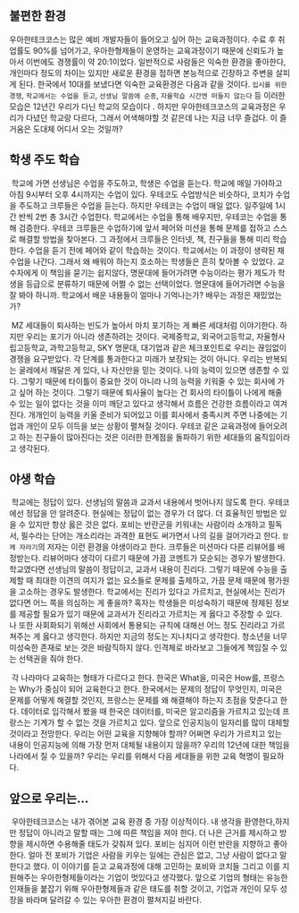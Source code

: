 ## 불편한 환경

우아한테크코스는 많은 예비 개발자들이 들어오고 싶어 하는 교육과정이다. 수료 후 취업률도 90%를 넘어가고, 우아한형제들이 운영하는 교육과정이기 때문에 신뢰도가 높아서 이번에도 경쟁률이 약 20:1이었다. 일반적으로 사람들은 익숙한 환경을 좋아한다, 개인마다 정도의 차이는 있지만 새로운 환경을 접하면 본능적으로 긴장하고 주변을 살피게 된다. 한국에서 10대를 보냈다면 익숙한 교육환경은 다음과 같을 것이다. `입시를 위한 경쟁`, `학교에서는 수업을 듣고`, `선생님 말씀에 순종`, `자율학습 시간엔 떠들지 않는다` 등  이러한 모습은 12년간 우리가 다닌 학교의 모습이다 . 하지만 우아한테크코스의 교육과정은 우리가 다녔던 학교랑 다르다, 그래서 어색해야할 것 같은데 나는 지금 너무 즐겁다. 이 즐거움은 도대체 어디서 오는 것일까?



## 학생 주도 학습

​    학교에 가면 선생님은 수업을 주도하고, 학생은 수업을 듣는다. 학교에 매일 가야하고 아침 9시부터 오후 4시까지는 수업이 있다. 우테코도 수업방식은 비슷하다, 코치가 수업을 주도하고 크루들은 수업을 듣는다. 하지만 우테코는 수업이 매일 없다. 일주일에 1시간 반씩 2번 총 3시간 수업한다. 학교에서는 수업을 통해 배우지만, 우테코는 수업을 통해 검증한다. 우테코 크루들은 수업하기에 앞서 페어와 미션을 통해 문제를 접하고 스스로 해결할 방법을 찾아본다. 그 과정에서 크루들은 인터넷, 책, 친구들을 통해 미리 학습한다. 수업을 듣기 전에 페어와 같이 학습하는 것이다. 학교에서는 이 과정이 생략된 채 수업을 나간다. 그래서 왜 배워야 하는지 호소하는 학생들은 흔히 찾아볼 수 있었다. 교수자에게 이 책임을 묻기는 쉽지않다, 명문대에 들어가려면 수능이라는 평가 제도가 학생을 등급으로 분류하기 때문에 어쩔 수 없는 선택이었다. 명문대에 들어가려면 수능을 잘 봐야 하니까. 학교에서 배운 내용들이 얼마나 기억나는가? 배우는 과정은 재밌었는가?

​    MZ 세대들이 퇴사하는 빈도가 높아서 마치 포기하는 게 빠른 세대처럼 이야기한다. 하지만 우리는 포기가 아니라 생존하려는 것이다. 국제중학교, 외국어고등학교, 자율형사립고등학교, 과학고등학교, SKY 명문대, 대기업과 같은 체크포인트로 우리는 끊임없이 경쟁을 요구받았다. 각 단계를 통과한다고 미래가 보장되는 것이 아니다. 우리는 반복되는 굴레에서 깨달은 게 있다, 나 자신만을 믿는 것이다. 나의 능력이 있으면 생존할 수 있다. 그렇기 때문에 타이틀이 중요한 것이 아니라 나의 능력을 키워줄 수 있는 회사에 가고 싶어 하는 것이다. 그렇기 때문에 퇴사율이 높다는 건 회사의 타이틀이 나에게 해줄 수 있는 일이 없다는 것을 이미 깨닫고 있다고 생각해서 흐름은 건강한 흐름이라고 여겨진다. 개개인이 능력을 키울 준비가 되어있고 이를 회사에서 충족시켜 주면 나중에는 기업과 개인이 모두 이득을 보는 상황이 펼쳐질 것이다. 우테코 같은 교육과정에 들어오려고 하는 친구들이 많아진다는 것은 이러한 한계점을 돌파하기 위한 세대들의 움직임이라고 생각된다.

## 야생 학습

​    학교에는 정답이 있다. 선생님의 말씀과 교과서 내용에서 벗어나지 않도록 한다. 우테코에선 정답을 안 알려준다. 현실에는 정답이 없는 경우가 더 많다. 더 효율적인 방법은 있을 수 있지만 항상 옳은 것은 없다. 포비는 반란군을 키워내는 사람이라 소개하고 필독서, 필수라는 단어는 개소리라는 과격한 표현도 써가면서 나의 길을 걸어가라고 한다. `함께 자라기`의 저자는 이런 환경을 야생이라고 한다. 크루들은 미션마다 다른 리뷰어를 배정받는다. 리뷰어마다 생각이 다르기 때문에 가끔 코멘트가 모순되는 경우가 발생한다. 학교였다면 선생님의 말씀이 정답이고, 교과서 내용이 진리다. 그렇기 때문에 수능을 출제할 때 최대한 이견의 여지가 없는 요소들로 문제를 출제하고, 가끔 문제 때문에 평가원을 고소하는 경우도 발생한다. 학교에서는 진리가 있다고 가르치고, 현실에서는 진리가 없다면 어느 쪽을 의심하는 게 좋을까? 혹자는 학생들은 미성숙하기 때문에 정제된 정보를 제공할 필요가 있기 때문에 교과서가 진리라고 가르치는 게 옳다고 주장할 수 있다. 나 또한 사회화되기 위해선 사회에서 통용되는 규칙에 대해선 어느 정도 진리라고 가르쳐주는 게 옳다고 생각한다. 하지만 지금의 정도는 지나치다고 생각한다. 청소년을 너무 미성숙한 존재로 보는 것은 바람직하지 않다. 인격체로 바라보고 그들에게 책임질 수 있는 선택권을 줘야 한다.

​    각 나라마다 교육하는 형태가 다르다고 한다. 한국은 What을, 미국은 How를, 프랑스는 Why가 중심이 되어 교육한다고 한다. 한국에서는 문제의 정답이 무엇인지, 미국은 문제를 어떻게 해결할 것인지, 프랑스는 문제를 왜 해결해야 하는지 초점을 맞춘다고 한다. 데이터로 입각해서 봤을 때 한국은 데이터를, 미국은 알고리즘을 가르치고 있는데 프랑스는 기계가 할 수 없는 것을 가르치고 있다. 앞으로 인공지능이 일자리를 많이 대체할 것이라고 전망한다. 우리는 어떤 교육을 지향해야 할까? 어쩌면 우리가 가르치고 있는 내용이 인공지능에 의해 가장 먼저 대체될 내용이지 않을까? 우리의 12년에 대한 책임을 나라에서 질 수 있을까? 우리는 우리를 위해서 다음 세대들을 위한 교육 혁명이 필요하다.



## 앞으로 우리는...

​    우아한테크코스는 내가 겪어본 교육 환경 중 가장 이상적이다. 내 생각을 환영한다,하지만 정답이 아니라고 말할 때는 그에 따른 책임을 져야 한다. 더 나은 근거를 제시하고 방향을 제시하면 수용해줄 태도가 갖춰져 있다. 포비는 심지어 이런 반란을 지향하고 좋아한다. 얼마 전 포비가 기업은 사람을 키우는 일에는 관심은 없고, 그냥 사람이 없다고 말한다고 했다. 이 이야기를 듣고 교육과정에 대해 고민하는 포비와 코치들 그리고 이를 지원해주는 우아한형제들이라는 기업이 멋있다고 생각했다. 앞으로 기업의 형태는 유능한 인재들을 붙잡기 위해 우아한형제들과 같은 태도를 취할 것이고, 기업과 개인이 모두 성장을 바라며 달려갈 수 있는 우아한 환경이 펼쳐지길 바란다.